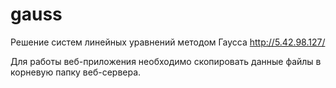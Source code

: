 # gauss
Решение систем линейных уравнений методом Гаусса http://5.42.98.127/

Для работы веб-приложения необходимо скопировать данные файлы в корневую папку веб-сервера.
